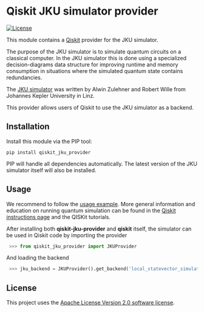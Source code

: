 # Qiskit JKU simulator provider

[![License](https://img.shields.io/github/license/Qiskit/qiskit-terra.svg?style=popout-square)](https://opensource.org/licenses/Apache-2.0)

This module contains a [Qiskit](https://www.qiskit.org/) provider for the JKU simulator.

The purpose of the JKU simulator is to simulate quantum circuits on a classical computer. 
In the JKU simulator this is done using a specialized decision-diagrams data structure for improving runtime and memory consumption
in situations where the simulated quantum state contains redundancies.  

The [JKU simulator](http://iic.jku.at/eda/research/quantum_simulation/) was written by Alwin Zulehner and Robert Wille from Johannes Kepler University in Linz.

This provider allows users of Qiskit to use the JKU simulator as a backend. 

## Installation

Install this module via the PIP tool:

```
pip install qiskit_jku_provider
```

PIP will handle all dependencies automatically. The latest version of the JKU simulator itself will also be installed.

## Usage

We recommend to follow the [usage example](examples/jku_backend.py). More general information and education on running quantum simulation can be found in the [Qiskit instructions page](https://github.com/Qiskit/qiskit-terra) and the QISKit tutorials.

After installing both **qiskit-jku-provider** and **qiskit** itself, the simulator can be used in Qiskit code by importing the provider

  ```python
   >>> from qiskit_jku_provider import JKUProvider
  ```

And loading the backend

  ```python
   >>> jku_backend = JKUProvider().get_backend('local_statevector_simulator_jku')
  ```
    
## License

This project uses the [Apache License Version 2.0 software license](https://www.apache.org/licenses/LICENSE-2.0).
